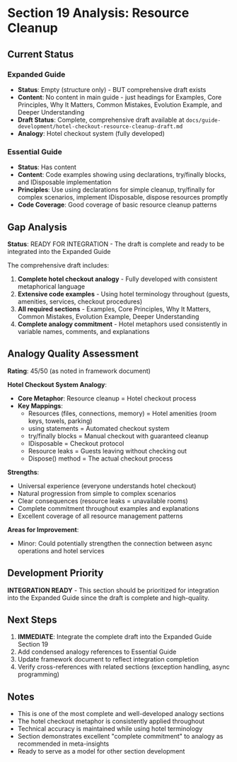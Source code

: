 # Section 19 Analysis: Resource Cleanup

## Current Status

### Expanded Guide
- **Status**: Empty (structure only) - BUT comprehensive draft exists
- **Content**: No content in main guide - just headings for Examples, Core Principles, Why It Matters, Common Mistakes, Evolution Example, and Deeper Understanding
- **Draft Status**: Complete, comprehensive draft available at `docs/guide-development/hotel-checkout-resource-cleanup-draft.md`
- **Analogy**: Hotel checkout system (fully developed)

### Essential Guide  
- **Status**: Has content
- **Content**: Code examples showing using declarations, try/finally blocks, and IDisposable implementation
- **Principles**: Use using declarations for simple cleanup, try/finally for complex scenarios, implement IDisposable, dispose resources promptly
- **Code Coverage**: Good coverage of basic resource cleanup patterns

## Gap Analysis

**Status**: READY FOR INTEGRATION - The draft is complete and ready to be integrated into the Expanded Guide

The comprehensive draft includes:
1. **Complete hotel checkout analogy** - Fully developed with consistent metaphorical language
2. **Extensive code examples** - Using hotel terminology throughout (guests, amenities, services, checkout procedures)
3. **All required sections** - Examples, Core Principles, Why It Matters, Common Mistakes, Evolution Example, Deeper Understanding
4. **Complete analogy commitment** - Hotel metaphors used consistently in variable names, comments, and explanations

## Analogy Quality Assessment

**Rating**: 45/50 (as noted in framework document)

**Hotel Checkout System Analogy**:
- **Core Metaphor**: Resource cleanup = Hotel checkout process
- **Key Mappings**:
  - Resources (files, connections, memory) = Hotel amenities (room keys, towels, parking)
  - using statements = Automated checkout system
  - try/finally blocks = Manual checkout with guaranteed cleanup
  - IDisposable = Checkout protocol
  - Resource leaks = Guests leaving without checking out
  - Dispose() method = The actual checkout process

**Strengths**:
- Universal experience (everyone understands hotel checkout)
- Natural progression from simple to complex scenarios
- Clear consequences (resource leaks = unavailable rooms)
- Complete commitment throughout examples and explanations
- Excellent coverage of all resource management patterns

**Areas for Improvement**:
- Minor: Could potentially strengthen the connection between async operations and hotel services

## Development Priority

**INTEGRATION READY** - This section should be prioritized for integration into the Expanded Guide since the draft is complete and high-quality.

## Next Steps

1. **IMMEDIATE**: Integrate the complete draft into the Expanded Guide Section 19
2. Add condensed analogy references to Essential Guide  
3. Update framework document to reflect integration completion
4. Verify cross-references with related sections (exception handling, async programming)

## Notes

- This is one of the most complete and well-developed analogy sections
- The hotel checkout metaphor is consistently applied throughout
- Technical accuracy is maintained while using hotel terminology
- Section demonstrates excellent "complete commitment" to analogy as recommended in meta-insights
- Ready to serve as a model for other section development